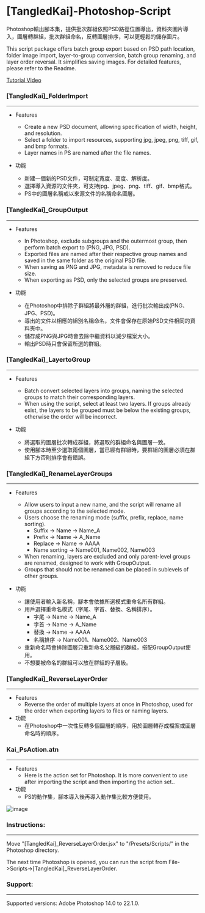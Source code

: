# **[TangledKai]-Photoshop-Script**

Photoshop輸出腳本集，提供批次群組依照PSD路徑位置導出，資料夾圖片導入，圖層轉群組，批次群組命名，反轉圖層排序，可以更輕鬆的儲存圖片。

This script package offers batch group export based on PSD path location, folder image import, layer-to-group conversion, batch group renaming, and layer order reversal. It simplifies saving images. For detailed features, please refer to the Readme.

[Tutorial Video](https://youtu.be/CWBnV4R5OJo?si=nVQG0M1JoMnSmW9M)

### **[TangledKai]_FolderImport**
_____
* Features
  * Create a new PSD document, allowing specification of width, height, and resolution.
  * Select a folder to import resources, supporting jpg, jpeg, png, tiff, gif, and bmp formats.
  * Layer names in PS are named after the file names.

* 功能
  * 新建一個新的PSD文件，可制定寬度、高度、解析度。
  * 選擇導入資源的文件夾，可支持jpg、jpeg、png、tiff、gif、bmp格式。
  * PS中的圖層名稱或以來源文件的名稱命名圖層。


### **[TangledKai]_GroupOutput**
_____
* Features
  * In Photoshop, exclude subgroups and the outermost group, then perform batch export to (PNG, JPG, PSD).
  * Exported files are named after their respective group names and saved in the same folder as the original PSD file.
  * When saving as PNG and JPG, metadata is removed to reduce file size.
  * When exporting as PSD, only the selected groups are preserved.

* 功能
  * 在Photoshop中排除子群組將最外層的群組，進行批次輸出成(PNG、JPG、PSD)。
  * 導出的文件以相應的組別名稱命名，文件會保存在原始PSD文件相同的資料夾中。
  * 儲存成PNG與JPG時會去除中繼資料以減少檔案大小。
  * 輸出PSD時只會保留所選的群組。

### **[TangledKai]_LayertoGroup**
_____
* Features
  * Batch convert selected layers into groups, naming the selected groups to match their corresponding layers.
  * When using the script, select at least two layers. If groups already exist, the layers to be grouped must be below the existing groups, otherwise the order will be incorrect.

* 功能
  * 將選取的圖層批次轉成群組，將選取的群組命名與圖層一致。
  * 使用腳本時至少選取兩個圖層，當已經有群組時，要群組的圖層必須在群組下方否則排序會有錯誤。


### **[TangledKai]_RenameLayerGroups**
_____
* Features
  * Allow users to input a new name, and the script will rename all groups according to the selected mode.
  * Users choose the renaming mode (suffix, prefix, replace, name sorting).
    * Suffix → Name → Name_A
    * Prefix → Name → A_Name
    * Replace → Name → AAAA
    * Name sorting → Name001, Name002, Name003
  * When renaming, layers are excluded and only parent-level groups are renamed, designed to work with GroupOutput.
  * Groups that should not be renamed can be placed in sublevels of other groups.

* 功能
  * 讓使用者輸入新名稱，腳本會依據所選模式重命名所有群組。
  * 用戶選擇重命名模式（字尾、字首、替換、名稱排序）。
    * 字尾 → Name → Name_A
    * 字首 → Name → A_Name
    * 替換 → Name → AAAA
    * 名稱排序 → Name001、Name002、Name003
  * 重新命名時會排除圖層只重新命名父層級的群組，搭配GroupOutput使用。
  * 不想要被命名的群組可以放在群組的子層級。
 

### **[TangledKai]_ReverseLayerOrder**
_____
* Features
  * Reverse the order of multiple layers at once in Photoshop, used for the order when exporting layers to files or naming layers.
* 功能
  * 在Photoshop中一次性反轉多個圖層的順序，用於圖層轉存成檔案或圖層命名時的順序。

### **Kai_PsAction.atn**
_____
* Features
  * Here is the action set for Photoshop. It is more convenient to use after importing the script and then importing the action set..
* 功能
  * PS的動作集，腳本導入後再導入動作集比較方便使用。

![image](https://github.com/user-attachments/assets/8d7e4585-7902-4099-838f-ff09cb49c36b)

### Instructions:
_____
Move "[TangledKai]_ReverseLayerOrder.jsx" to "/Presets/Scripts/" in the Photoshop directory.

The next time Photoshop is opened, you can run the script from File->Scripts->[TangledKai]_ReverseLayerOrder.

### Support:
_____
Supported versions: Adobe Photoshop 14.0 to 22.1.0.
